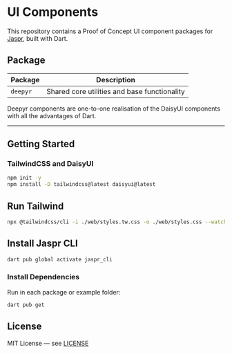 # UI Components

This repository contains a Proof of Concept UI component packages for [Jaspr](https://jaspr.site), built with Dart.

## Package

| Package  | Description                                  |
| -------- | -------------------------------------------- |
| `deepyr` | Shared core utilities and base functionality |

Deepyr components are one-to-one realisation of the DaisyUI components with all
the advantages of Dart.

---

## Getting Started

### TailwindCSS and DaisyUI

```bash
npm init -y
npm install -D tailwindcss@latest daisyui@latest
````

## Run Tailwind

```bash
npx @tailwindcss/cli -i ./web/styles.tw.css -o ./web/styles.css --watch
```

## Install Jaspr CLI

```bash
dart pub global activate jaspr_cli
```

### Install Dependencies

Run in each package or example folder:

```bash
dart pub get
```

## License

MIT License — see [LICENSE](LICENSE)
